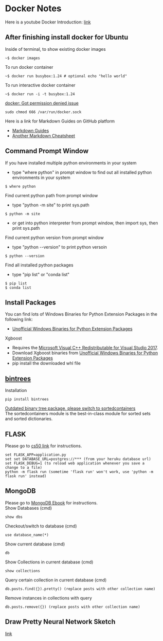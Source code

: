 # Docker Notes

Here is a youtube Docker Introduction: [link](https://youtu.be/VlSW-tztsvM)

## After finishing install docker for Ubuntu
Inside of terminal, to show existing docker images
```
~$ docker images 
```
To run docker container
```
~$ docker run busybox:1.24 # optional echo "hello world"
```
To run interactive docker container
```
~$ docker run -i -t busybox:1.24
```



[docker: Got permission denied issue](https://stackoverflow.com/questions/48957195/how-to-fix-docker-got-permission-denied-issue)
```
sudo chmod 666 /var/run/docker.sock
```

Here is a link for Markdown Guides on GitHub platform
* [Markdown Guides](https://guides.github.com/features/mastering-markdown/)
* [Another Markdown Cheatsheet](https://github.com/adam-p/markdown-here/wiki/Markdown-Cheatsheet)




## Command Prompt Window
If you have installed multiple python environments in your system
* type "where python" in prompt window to find out all installed python environments in your system
```
$ where python
```

Find current python path from prompt window
* type "python -m site" to print sys.path
```
$ python -m site
```
* or get into python interpreter from prompt window, then import sys, then print sys.path

Find current python version from prompt window
* type "python --version" to print python versoin
```
$ python --version
```

Find all installed python packages
* type "pip list" or "conda list"
```
$ pip list
$ conda list
```

## Install Packages 
You can find lots of Windows Binaries for Python Extension Packages in the following link:
- [Unofficial Windows Binaries for Python Extension Packages](https://www.lfd.uci.edu/~gohlke/pythonlibs/#xgboost)

Xgboost
- Requires the [Microsoft Visual C++ Redistributable for Visual Studio 2017](https://visualstudio.microsoft.com/vs/older-downloads/). 
- Download Xgboost binaries from [Unofficial Windows Binaries for Python Extension Packages](https://www.lfd.uci.edu/~gohlke/pythonlibs/#xgboost)
- pip install the downloaded whl file


## [bintrees](https://pypi.org/project/bintrees/)
Installation
```
pip install bintrees
```
[Outdated binary tree package, please switch to sortedcontainers](https://github.com/mozman/bintrees)\
The sortedcontainers module is the best-in-class module for sorted sets and sorted dictionaries.



## FLASK
Please go to [cs50 link](https://docs.cs50.net/web/2019/x/projects/1/project1.html) for instructions.

```
set FLASK_APP=application.py
set set DATABASE_URL=postgres://*** (from your heruku database url)
set FLASK_DEBUG=1 (to reload web application whenever you save a change to a file)
python -m flask run (sometime 'flask run' won't work, use 'python -m flask run' instead)
```
## MongoDB
Please go to [MongoDB Ebook](https://mongodb.tecladocode.com/) for instructions.\
Show Databases (cmd)
```
show dbs
```
Checkout/switch to database (cmd)
```
use database_name(*)
```
Show current database (cmd)
```
db
```
Show Collections in current database (cmd)
```
show collections
```
Query certain collection in current database (cmd)
```
db.posts.find({}).pretty() (replace posts with other collection name)
```
Remove instances in collections with query
```
db.posts.remove({}) (replace posts with other collection name)
```
## Draw Pretty Neural Network Sketch
[link](http://alexlenail.me/NN-SVG/index.html)
